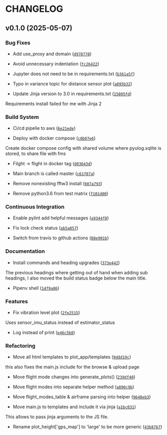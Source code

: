 # CHANGELOG


## v0.1.0 (2025-05-07)

### Bug Fixes

- Add use_proxy and domain
  ([`d978770`](https://github.com/aviant-tech/flight_review/commit/d97877091b6c07d10550e7c2ff1c5c0177fb2f2c))

- Avoid unnecessary indentation
  ([`fc26422`](https://github.com/aviant-tech/flight_review/commit/fc2642243e149b0e25ab0108d8860f1f5b52bce9))

- Jupyter does not need to be in requirements.txt
  ([`b361a5f`](https://github.com/aviant-tech/flight_review/commit/b361a5fb00e4ec80d193fd3c1e028a8b78e3530b))

- Typo in variance topic for distance sensor plot
  ([`a895b32`](https://github.com/aviant-tech/flight_review/commit/a895b328600a79e9f1f768b4a9e0ae820b6dc999))

- Update Jinja version to 3.0 in requirements.txt
  ([`15805fd`](https://github.com/aviant-tech/flight_review/commit/15805fd71719f9e624dec90d339fbd4f01b8e225))

Requirements install failed for me with Jinja 2

### Build System

- Ci/cd pipelie to aws
  ([`6e21ede`](https://github.com/aviant-tech/flight_review/commit/6e21ede89f7fa17a8a3194b65eb9d6215bed18ad))

- Deploy with docker compose
  ([`c0b07e6`](https://github.com/aviant-tech/flight_review/commit/c0b07e65c8fe85c682543791b5a18702e133e237))

Create docker compose config with shared volume where pyulog.sqlite is stored, to share file with
  fms

- Filght -> flight in docker tag
  ([`d03643d`](https://github.com/aviant-tech/flight_review/commit/d03643d704440f02b0a23e6d772cc03fed8aaa2d))

- Main branch is called master
  ([`c61f87a`](https://github.com/aviant-tech/flight_review/commit/c61f87a18660d016f723f9f7fcff42b96aa84bcc))

- Remove nonexisting fftw3 install
  ([`607a793`](https://github.com/aviant-tech/flight_review/commit/607a7934821fcedf4d5209f4b9b724779654604d))

- Remove python3.6 from test matrix
  ([`f101d00`](https://github.com/aviant-tech/flight_review/commit/f101d00c4cccc08d548a6924f5ef0d1300aa1c20))

### Continuous Integration

- Enable pylint add helpful messages
  ([`a9344f8`](https://github.com/aviant-tech/flight_review/commit/a9344f8ae7ea72b3e879f66812562c5c1ff3bc11))

- Fix lock check status
  ([`ab5a057`](https://github.com/aviant-tech/flight_review/commit/ab5a057b2301e73f60b863ab9a88cdc2bd495dc9))

- Switch from travis to github actions
  ([`88e901b`](https://github.com/aviant-tech/flight_review/commit/88e901b70b6b786172344c4d59e24a83203a145f))

### Documentation

- Install commands and heading upgrades
  ([`373e442`](https://github.com/aviant-tech/flight_review/commit/373e4423a8b9f2401e86d0010851c1c3eac50cf4))

The previous headings where getting out of hand when adding sub headings, I also moved the build
  status badge below the main title.

- Pipenv shell
  ([`14f9a86`](https://github.com/aviant-tech/flight_review/commit/14f9a868aab5ed1a9aedcc56deadacbd9ad03cf5))

### Features

- Fix vibration level plot
  ([`2fe2515`](https://github.com/aviant-tech/flight_review/commit/2fe25152893f741e9a6dcaa4d1a3365879ae1740))

Uses sensor_imu_status instead of estimator_status

- Log instead of print
  ([`e46c5b8`](https://github.com/aviant-tech/flight_review/commit/e46c5b859808c8a7d2722a73b544c483b853283c))

### Refactoring

- Move all html templates to plot_app/templates
  ([`9ddd19c`](https://github.com/aviant-tech/flight_review/commit/9ddd19c8dac124f3d98ab96d476ec7043bc336c7))

this also fixes the main.js include for the browse & upload page

- Move flight mode changes into generate_plots()
  ([`239df40`](https://github.com/aviant-tech/flight_review/commit/239df405b59be922fd96d3826bfb7f4ad15c49a0))

- Move flight modes into separate helper method
  ([`a890c9b`](https://github.com/aviant-tech/flight_review/commit/a890c9b8e65de1d5a83f9879b2eb3dd63e9f1fb5))

- Move flight_modes_table & airframe parsing into helper
  ([`9648eb3`](https://github.com/aviant-tech/flight_review/commit/9648eb303fe1ddaba05652acd10fc6ba0e593002))

- Move main.js to templates and include it via jinja
  ([`a1bc031`](https://github.com/aviant-tech/flight_review/commit/a1bc03161f4432a518d2ede893beb10b4c902279))

This allows to pass jinja arguments to the JS file.

- Rename plot_height['gps_map'] to 'large' to be more generic
  ([`43b8767`](https://github.com/aviant-tech/flight_review/commit/43b87678cca7f8e821426c6a745d6dd7198c6e14))
